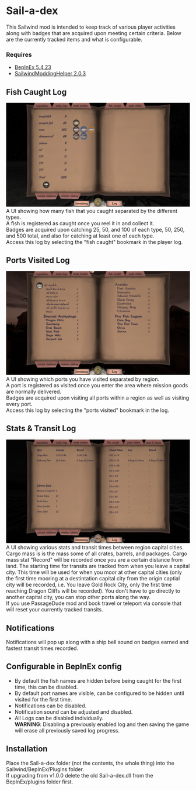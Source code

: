 # Sail-a-dex

This Sailwind mod is intended to keep track of various player activities along with badges that are acquired upon meeting certain criteria. Below are the currently tracked items and what is configurable.

### Requires
* [BepInEx 5.4.23](https://github.com/BepInEx/BepInEx/releases)
* [SailwindModdingHelper 2.0.3](https://thunderstore.io/c/sailwind/p/App24/SailwindModdingHelper/)

## Fish Caught Log

![Screenshot of the Fish Caught UI](https://github.com/bryon82/Sail-a-dex/blob/main/Screenshots/fishCaughtUI.jpg)
A UI showing how many fish that you caught separated by the different types.  
A fish is registered as caught once you reel it in and collect it.  
Badges are acquired upon catching 25, 50, and 100 of each type, 50, 250, and 500 total, and also for catching at least one of each type.  
Access this log by selecting the "fish caught" bookmark in the player log.

## Ports Visited Log

![Screenshot of the Ports Visited UI](https://github.com/bryon82/Sail-a-dex/blob/main/Screenshots/portsVisitedUI.jpg)
A UI showing which ports you have visited separated by region.  
A port is registered as visited once you enter the area where mission goods are normally delivered.  
Badges are acquired upon visiting all ports within a region as well as visiting every port.  
Access this log by selecting the "ports visited" bookmark in the log.  

## Stats & Transit Log

![Screenshot of the Stats & Transit UI](https://github.com/bryon82/Sail-a-dex/blob/main/Screenshots/statsUI.jpg)
A UI showing various stats and transit times between region capital cities.
Cargo mass is is the mass some of all crates, barrels, and packages.
Cargo mass stat "Record" will be recorded once you are a certain distance from land.
The starting time for transits are tracked from when you leave a capital city. This time will be used for when you moor at other capital cities 
(only the first time mooring at a destintation capital city from the origin captial city will be recorded, i.e. You leave Gold Rock City, only the first time reaching Dragon Cliffs will be recorded). 
You don't have to go directly to another capital city, you can stop other ports along the way.  
If you use PassageDude mod and book travel or teleport via console that will reset your currently tracked transits.

## Notifications

Notifications will pop up along with a ship bell sound on badges earned and fastest transit times recorded. 


## Configurable in BepInEx config
* By default the fish names are hidden before being caught for the first time, this can be disabled.
* By default port names are visible, can be configured to be hidden until visited for the first time.
* Notifications can be disabled.
* Notification sound can be adjusted and disabled.
* All Logs can be disabled individually.  
  **WARNING**: Disabling a previously enabled log and then saving the game will erase all previously saved log progress.

## Installation
Place the Sail-a-dex folder (not the contents, the whole thing) into the Sailwind/BepInEx/Plugins folder.  
If upgrading from v1.0.0 delete the old Sail-a-dex.dll from the BepInEx/plugins folder first.
